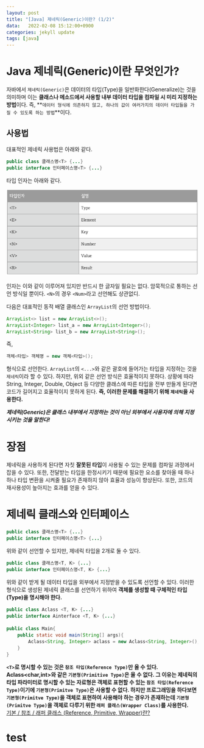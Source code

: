 ```yaml
---
layout: post
title: "[Java] 제네릭(Generic)이란? (1/2)"
data:   2022-02-08 15:12:00+0900
categories: jekyll update
tags: [java]
---
```

# Java 제네릭(Generic)이란 무엇인가?

자바에서 `제네릭(Generic)`은 데이터의 타입(Type)을 일반화한다(Generalize)는 것을 의미하며 이는 **클래스나 메소드에서 사용할 내부 데이터 타입을 컴파일 시 미리 지정하는 방법**이다.
 즉, **`데이터 형식에 의존하지 않고, 하나의 값이 여러가지의 데이터 타입들을 가질 수 있도록 하는 방법`**이다.

## 사용법
대표적인 제네릭 사용법은 아래와 같다.

```java
public class 클래스명<T> {...}
public interface 인터페이스명<T> {...}
```
  
타입 인자는 아래와 같다.
<p align="center"><img src="/assets/img/blog/정보/type.png"></p>

인자는 이와 같이 이루어져 있지만 반드시 한 글자일 필요는 없다. 암묵적으로 통하는 선언 방식일 뿐이다. `<N>`의 경우 `<Num>`라고 선언해도 상관없디.  

다음은 대표적인 동적 배열 클래스인 `ArrayList`의 선언 방법이다.

```java
ArrayList<> list = new ArrayList<>();
ArrayList<Integer> list_a = new ArrayList<Integer>();
ArrayList<String> list_b = new ArrayList<String>();
```
즉,
```java
객체<타입> 객체명 = new 객체<타입>();
```
형식으로 선언한다. `ArrayList`의 `<...>`와 같은 괄호에 들어가는 타입을 지정하는 것을 `제네릭`이라 할 수 있다. 하지만, 위외 같은 선언 방식은 효율적이지 못하다. 상황에 따라 String, Integer, Double, Object 등 다양한 클래스에 따른 타입을 전부 만들게 된다면 코드가 길어지고 효율적이지 못하게 된다. **즉, 이러한 문제를 해결하기 위해 `제네릭`을 사용한다.**  
  
***제네릭(Generic)은 클래스 내부에서 지정하는 것이 아닌 외부에서 사용자에 의해 지정시키는 것을 말한다!***
  
# 장점
제네릭을 사용하게 된다면 자칫 **잘못된 타입**이 사용될 수 있는 문제를 컴파일 과정에서 잡을 수 있다. 또한, 전달받는 타입을 한정시키기 때문에 필요한 요소를 찾아올 때 하나하나 타입 변환을 시켜줄 필요가 존재하지 않아 효율과 성능이 향상된다. 또한, 코드의 재사용성이 높아지는 효과를 얻을 수 있다.

# 제네릭 클래스와 인터페이스
```java
public class 클래스명<T> {...}
public interface 인터페이스명<T> {...}
```
위와 같이 선언할 수 있지만, 제네릭 타입을 2개로 둘 수 있다.
```java
public class 클래스명<T, K> {...}
public interface 인터페이스명<T, K> {...}
```
위와 같이 받게 될 데이터 타입을 외부에서 지정받을 수 있도록 선언할 수 있다. 이러한 형식으로 생성된 제네릭 클래스를 선언하기 위하여 **객체를 생성할 때 구체적인 타입(Type)을 명시해야 한다.**
```java
public class Aclass <T, K> {...}
public interface Ainterface <T, K> {...}

public class Main{
    public static void main(String[] args){
        Aclass<String, Integer> aclass = new Aclass<String, Integer>();
    }
}
```
**`<T>`로 명시할 수 있는 것은 `참조 타입(Reference Type)`만 올 수 있다. Aclass<char,int>와 같은 `기본형(Primitive Type)`은 올 수 없다. 그 이유는 제네릭의 타입 파라미터로 명시할 수 있는 자료형은 객체로 표현할 수 있는 `참조 타입(Reference Type)`이기에 `기본형(Primitve Type)`은 사용할 수 없다. 하지만 프로그래밍을 하다보면 `기본형(Primitve Type)`을 객체로 표현하여 사용해야 하는 경우가 존재하는데 `기본형(Primitve Type)`을 객체로 다루기 위한 `래퍼 클래스(Wrapper Class)`를 사용한다.**  
[기본 / 참조 / 래퍼 클래스 (Reference, Primitive, Wrapper)란?](https://yundaehyeon.github.io/java-post4/)

# test

